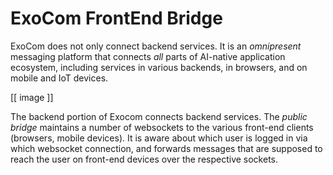 # ExoCom FrontEnd Bridge

ExoCom does not only connect backend services.
It is an _omnipresent_ messaging platform
that connects _all_ parts of AI-native application ecosystem,
including services in various backends, in browsers,
and on mobile and IoT devices.

[[ image ]]

The backend portion of Exocom connects backend services.
The _public bridge_ maintains a number of websockets
to the various front-end clients (browsers, mobile devices).
It is aware about which user is logged in via which websocket connection,
and forwards messages that are supposed to reach the user on front-end
devices over the respective sockets.


